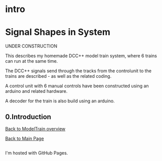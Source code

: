 # intro

<!DOCTYPE html>
<html>
<body>
<h1>Signal Shapes in System</h1>
UNDER CONSTRUCTION
<p> </p>
This describes my homemade DCC++ model train system, where 6 trains can run at the same time.<p>
The DCC++ signals send through the tracks from the controlunit to the trains are described - as well as the related coding.<p>
A control unit with 6 manual controls have been constructed using an arduino and related hardware.<p>
A decoder for the train is also build using an arduino.
<h2>0.Introduction  </h2>


<a href="../ModelTrain.md">Back to ModelTrain overview</a>
<p>
<a href="../../index.md">Back to Main Page</a>

<h2> </h2>
<p>I'm hosted with GitHub Pages.</p>
</body>
</html>